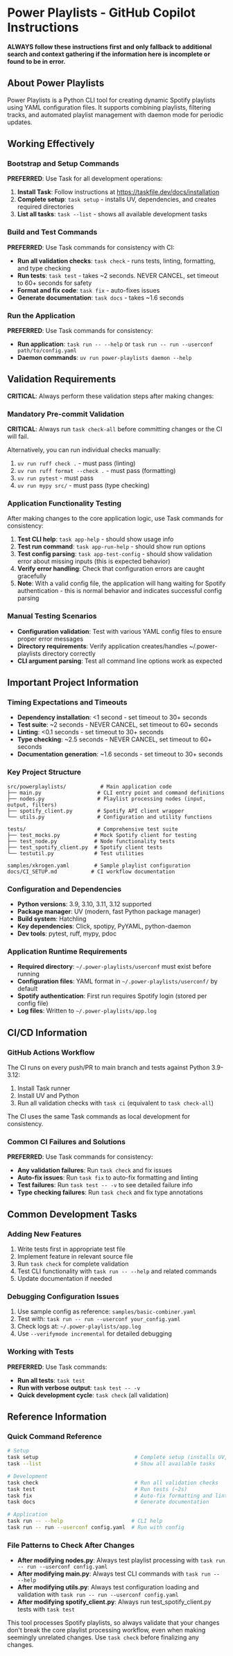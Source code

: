 # Power Playlists - GitHub Copilot Instructions

**ALWAYS follow these instructions first and only fallback to additional search and context gathering if the information here is incomplete or found to be in error.**

## About Power Playlists

Power Playlists is a Python CLI tool for creating dynamic Spotify playlists using YAML configuration files. It supports combining playlists, filtering tracks, and automated playlist management with daemon mode for periodic updates.

## Working Effectively

### Bootstrap and Setup Commands
**PREFERRED**: Use Task for all development operations:

1. **Install Task**: Follow instructions at https://taskfile.dev/docs/installation
2. **Complete setup**: `task setup` - installs UV, dependencies, and creates required directories
3. **List all tasks**: `task --list` - shows all available development tasks

### Build and Test Commands

**PREFERRED**: Use Task commands for consistency with CI:

- **Run all validation checks**: `task check` - runs tests, linting, formatting, and type checking
- **Run tests**: `task test` - takes ~2 seconds. NEVER CANCEL, set timeout to 60+ seconds for safety
- **Format and fix code**: `task fix` - auto-fixes issues
- **Generate documentation**: `task docs` - takes ~1.6 seconds

### Run the Application

**PREFERRED**: Use Task commands for consistency:
- **Run application**: `task run -- --help` or `task run -- run --userconf path/to/config.yaml`
- **Daemon commands**: `uv run power-playlists daemon --help`

## Validation Requirements

**CRITICAL**: Always perform these validation steps after making changes:

### Mandatory Pre-commit Validation
**CRITICAL**: Always run `task check-all` before committing changes or the CI will fail.

Alternatively, you can run individual checks manually:
1. `uv run ruff check .` - must pass (linting)
2. `uv run ruff format --check .` - must pass (formatting)  
3. `uv run pytest` - must pass
4. `uv run mypy src/` - must pass (type checking)

### Application Functionality Testing
After making changes to the core application logic, use Task commands for consistency:
1. **Test CLI help**: `task app-help` - should show usage info
2. **Test run command**: `task app-run-help` - should show run options
3. **Test config parsing**: `task app-test-config` - should show validation error about missing inputs (this is expected behavior)
4. **Verify error handling**: Check that configuration errors are caught gracefully
5. **Note**: With a valid config file, the application will hang waiting for Spotify authentication - this is normal behavior and indicates successful config parsing

### Manual Testing Scenarios
- **Configuration validation**: Test with various YAML config files to ensure proper error messages
- **Directory requirements**: Verify application creates/handles ~/.power-playlists directory correctly
- **CLI argument parsing**: Test all command line options work as expected

## Important Project Information

### Timing Expectations and Timeouts
- **Dependency installation**: <1 second - set timeout to 30+ seconds  
- **Test suite**: ~2 seconds - NEVER CANCEL, set timeout to 60+ seconds
- **Linting**: <0.1 seconds - set timeout to 30+ seconds
- **Type checking**: ~2.5 seconds - NEVER CANCEL, set timeout to 60+ seconds
- **Documentation generation**: ~1.6 seconds - set timeout to 30+ seconds

### Key Project Structure
```
src/powerplaylists/           # Main application code
├── main.py                  # CLI entry point and command definitions
├── nodes.py                 # Playlist processing nodes (input, output, filters)
├── spotify_client.py        # Spotify API client wrapper
└── utils.py                 # Configuration and utility functions

tests/                       # Comprehensive test suite
├── test_mocks.py           # Mock Spotify client for testing
├── test_node.py            # Node functionality tests
├── test_spotify_client.py  # Spotify client tests
└── testutil.py             # Test utilities

samples/xkrogen.yaml        # Sample playlist configuration
docs/CI_SETUP.md           # CI workflow documentation
```

### Configuration and Dependencies
- **Python versions**: 3.9, 3.10, 3.11, 3.12 supported
- **Package manager**: UV (modern, fast Python package manager)
- **Build system**: Hatchling
- **Key dependencies**: Click, spotipy, PyYAML, python-daemon
- **Dev tools**: pytest, ruff, mypy, pdoc

### Application Runtime Requirements
- **Required directory**: `~/.power-playlists/userconf` must exist before running
- **Configuration files**: YAML format in `~/.power-playlists/userconf/` by default
- **Spotify authentication**: First run requires Spotify login (stored per config file)
- **Log files**: Written to `~/.power-playlists/app.log`

## CI/CD Information

### GitHub Actions Workflow
The CI runs on every push/PR to main branch and tests against Python 3.9-3.12:
1. Install Task runner
2. Install UV and Python
3. Run all validation checks with `task ci` (equivalent to `task check-all`)

The CI uses the same Task commands as local development for consistency.

### Common CI Failures and Solutions
**PREFERRED**: Use Task commands for consistency:
- **Any validation failures**: Run `task check` and fix issues
- **Auto-fix issues**: Run `task fix` to auto-fix formatting and linting
- **Test failures**: Run `task test -- -v` to see detailed failure info
- **Type checking failures**: Run `task check` and fix type annotations

## Common Development Tasks

### Adding New Features
1. Write tests first in appropriate test file
2. Implement feature in relevant source file
3. Run `task check` for complete validation
4. Test CLI functionality with `task run -- --help` and related commands
5. Update documentation if needed

### Debugging Configuration Issues
1. Use sample config as reference: `samples/basic-combiner.yaml`
2. Test with: `task run -- run --userconf your_config.yaml`
3. Check logs at: `~/.power-playlists/app.log`
4. Use `--verifymode incremental` for detailed debugging

### Working with Tests
**PREFERRED**: Use Task commands:
- **Run all tests**: `task test`
- **Run with verbose output**: `task test -- -v`
- **Quick development cycle**: `task check` (all validation)

## Reference Information

### Quick Command Reference
```bash
# Setup
task setup                               # Complete setup (installs UV, deps, creates dirs)
task --list                              # Show all available tasks

# Development  
task check                               # Run all validation checks
task test                                # Run tests (~2s)
task fix                                 # Auto-fix formatting and linting
task docs                                # Generate documentation

# Application
task run -- --help                      # CLI help
task run -- run --userconf config.yaml  # Run with config
```

### File Patterns to Check After Changes
- **After modifying nodes.py**: Always test playlist processing with `task run -- run --userconf config.yaml`
- **After modifying main.py**: Always test CLI commands with `task run -- --help`
- **After modifying utils.py**: Always test configuration loading and validation with `task run -- run --userconf config.yaml`
- **After modifying spotify_client.py**: Always run test_spotify_client.py tests with `task test`

This tool processes Spotify playlists, so always validate that your changes don't break the core playlist processing workflow, even when making seemingly unrelated changes. Use `task check` before finalizing any changes.